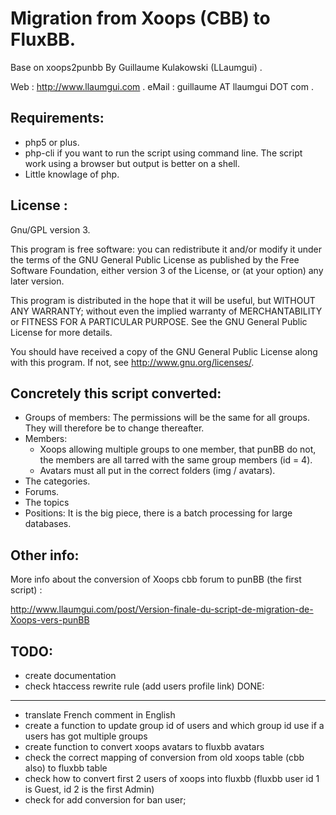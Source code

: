 Migration from Xoops (CBB) to FluxBB.
=====================================

Base on xoops2punbb
By Guillaume Kulakowski (LLaumgui) .

Web : 	http://www.llaumgui.com .
eMail : guillaume AT llaumgui DOT com .

Requirements:
--------------

* php5 or plus.
* php-cli if you want to run the script using command line.
The script work using a browser but output is better on a shell.
* Little knowlage of php.


License :
---------

Gnu/GPL version 3.

This program is free software: you can redistribute it and/or modify
it under the terms of the GNU General Public License as published by
the Free Software Foundation, either version 3 of the License, or
(at your option) any later version.

This program is distributed in the hope that it will be useful,
but WITHOUT ANY WARRANTY; without even the implied warranty of
MERCHANTABILITY or FITNESS FOR A PARTICULAR PURPOSE.  See the
GNU General Public License for more details.

You should have received a copy of the GNU General Public License
along with this program.  If not, see <http://www.gnu.org/licenses/>.

Concretely this script converted:
---------------------------------

* Groups of members: The permissions will be the same for all groups.
	They will therefore be to change thereafter.
* Members:
	- Xoops allowing multiple groups to one member, that punBB do not, the members are all tarred with the same group members (id = 4).
	- Avatars must all put in the correct folders (img / avatars).
* The categories.
* Forums.
* The topics
* Positions: It is the big piece, there is a batch processing for large databases.

Other info:
-----------

More info about the conversion of Xoops cbb forum to punBB (the first script) :

http://www.llaumgui.com/post/Version-finale-du-script-de-migration-de-Xoops-vers-punBB 


TODO:
-----
* create documentation
* check htaccess rewrite rule (add users profile link)
DONE:
-----
* translate French comment in English
* create a function to update group id of users and which group id use if a users has got multiple groups
* create function to convert xoops avatars to fluxbb avatars
* check the correct mapping of conversion from old xoops table (cbb also) to fluxbb table
* check how to convert first 2 users of xoops into fluxbb (fluxbb user id 1 is Guest, id 2 is the first Admin)
* check for add conversion for ban user;
